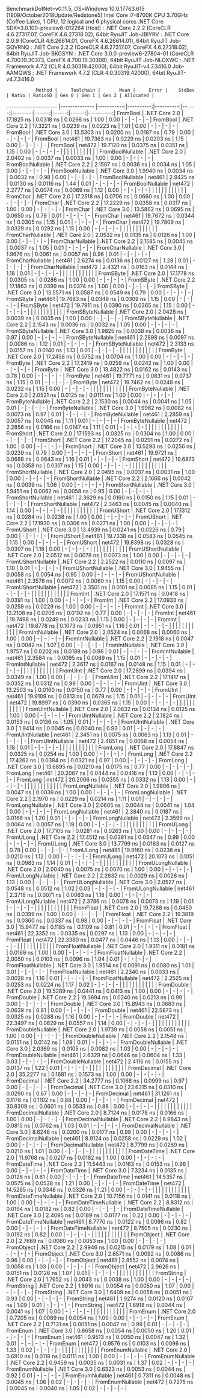 
BenchmarkDotNet=v0.11.5, OS=Windows 10.0.17763.615 (1809/October2018Update/Redstone5)
Intel Core i7-8700K CPU 3.70GHz (Coffee Lake), 1 CPU, 12 logical and 6 physical cores
.NET Core SDK=3.0.100-preview6-012264
  [Host]     : .NET Core 2.2.2 (CoreCLR 4.6.27317.07, CoreFX 4.6.27318.02), 64bit RyuJIT
  Job-JBIYRV : .NET Core 2.0.9 (CoreCLR 4.6.26614.01, CoreFX 4.6.26614.01), 64bit RyuJIT
  Job-GQVRNQ : .NET Core 2.2.2 (CoreCLR 4.6.27317.07, CoreFX 4.6.27318.02), 64bit RyuJIT
  Job-BKGSYN : .NET Core 3.0.0-preview6-27804-01 (CoreCLR 4.700.19.30373, CoreFX 4.700.19.30308), 64bit RyuJIT
  Job-NLOXWC : .NET Framework 4.7.2 (CLR 4.0.30319.42000), 64bit RyuJIT-v4.7.3416.0
  Job-AAMQWS : .NET Framework 4.7.2 (CLR 4.0.30319.42000), 64bit RyuJIT-v4.7.3416.0


               Method |     Toolchain |       Mean |     Error |    StdDev | Ratio | RatioSD | Gen 0 | Gen 1 | Gen 2 | Allocated |
--------------------- |-------------- |-----------:|----------:|----------:|------:|--------:|------:|------:|------:|----------:|
             FromBool | .NET Core 2.0 | 17.1825 ns | 0.0318 ns | 0.0298 ns |  1.00 |    0.00 |     - |     - |     - |         - |
             FromBool | .NET Core 2.2 | 17.3221 ns | 0.0239 ns | 0.0223 ns |  1.01 |    0.00 |     - |     - |     - |         - |
             FromBool | .NET Core 3.0 | 13.5303 ns | 0.0200 ns | 0.0187 ns |  0.79 |    0.00 |     - |     - |     - |         - |
             FromBool |        net461 | 19.7363 ns | 0.0229 ns | 0.0203 ns |  1.15 |    0.00 |     - |     - |     - |         - |
             FromBool |        net472 | 19.7120 ns | 0.0375 ns | 0.0351 ns |  1.15 |    0.00 |     - |     - |     - |         - |
                      |               |            |           |           |       |         |       |       |       |           |
     FromBoolNullable | .NET Core 2.0 |  2.0402 ns | 0.0037 ns | 0.0033 ns |  1.00 |    0.00 |     - |     - |     - |         - |
     FromBoolNullable | .NET Core 2.2 |  2.1507 ns | 0.0036 ns | 0.0034 ns |  1.05 |    0.00 |     - |     - |     - |         - |
     FromBoolNullable | .NET Core 3.0 |  1.9940 ns | 0.0034 ns | 0.0032 ns |  0.98 |    0.00 |     - |     - |     - |         - |
     FromBoolNullable |        net461 |  2.9425 ns | 0.0130 ns | 0.0116 ns |  1.44 |    0.01 |     - |     - |     - |         - |
     FromBoolNullable |        net472 |  2.2777 ns | 0.0074 ns | 0.0069 ns |  1.12 |    0.00 |     - |     - |     - |         - |
                      |               |            |           |           |       |         |       |       |       |           |
             FromChar | .NET Core 2.0 | 17.2518 ns | 0.0706 ns | 0.0660 ns |  1.00 |    0.00 |     - |     - |     - |         - |
             FromChar | .NET Core 2.2 | 17.2229 ns | 0.0358 ns | 0.0317 ns |  1.00 |    0.00 |     - |     - |     - |         - |
             FromChar | .NET Core 3.0 | 13.5862 ns | 0.0695 ns | 0.0650 ns |  0.79 |    0.01 |     - |     - |     - |         - |
             FromChar |        net461 | 19.7672 ns | 0.0344 ns | 0.0305 ns |  1.15 |    0.01 |     - |     - |     - |         - |
             FromChar |        net472 | 19.7809 ns | 0.0329 ns | 0.0292 ns |  1.15 |    0.00 |     - |     - |     - |         - |
                      |               |            |           |           |       |         |       |       |       |           |
     FromCharNullable | .NET Core 2.0 |  2.0532 ns | 0.0135 ns | 0.0126 ns |  1.00 |    0.00 |     - |     - |     - |         - |
     FromCharNullable | .NET Core 2.2 |  2.1585 ns | 0.0045 ns | 0.0037 ns |  1.05 |    0.01 |     - |     - |     - |         - |
     FromCharNullable | .NET Core 3.0 |  1.9676 ns | 0.0061 ns | 0.0057 ns |  0.96 |    0.01 |     - |     - |     - |         - |
     FromCharNullable |        net461 |  2.6274 ns | 0.0136 ns | 0.0127 ns |  1.28 |    0.01 |     - |     - |     - |         - |
     FromCharNullable |        net472 |  2.4321 ns | 0.0163 ns | 0.0144 ns |  1.18 |    0.01 |     - |     - |     - |         - |
                      |               |            |           |           |       |         |       |       |       |           |
            FromSByte | .NET Core 2.0 | 17.1778 ns | 0.0305 ns | 0.0286 ns |  1.00 |    0.00 |     - |     - |     - |         - |
            FromSByte | .NET Core 2.2 | 17.1863 ns | 0.0399 ns | 0.0374 ns |  1.00 |    0.00 |     - |     - |     - |         - |
            FromSByte | .NET Core 3.0 | 13.5571 ns | 0.0587 ns | 0.0549 ns |  0.79 |    0.00 |     - |     - |     - |         - |
            FromSByte |        net461 | 19.7683 ns | 0.0349 ns | 0.0309 ns |  1.15 |    0.00 |     - |     - |     - |         - |
            FromSByte |        net472 | 19.7911 ns | 0.0390 ns | 0.0365 ns |  1.15 |    0.00 |     - |     - |     - |         - |
                      |               |            |           |           |       |         |       |       |       |           |
    FromSByteNullable | .NET Core 2.0 |  2.0428 ns | 0.0039 ns | 0.0035 ns |  1.00 |    0.00 |     - |     - |     - |         - |
    FromSByteNullable | .NET Core 2.2 |  2.1543 ns | 0.0036 ns | 0.0032 ns |  1.05 |    0.00 |     - |     - |     - |         - |
    FromSByteNullable | .NET Core 3.0 |  1.9825 ns | 0.0038 ns | 0.0036 ns |  0.97 |    0.00 |     - |     - |     - |         - |
    FromSByteNullable |        net461 |  2.2898 ns | 0.0097 ns | 0.0086 ns |  1.12 |    0.01 |     - |     - |     - |         - |
    FromSByteNullable |        net472 |  2.3133 ns | 0.0157 ns | 0.0140 ns |  1.13 |    0.01 |     - |     - |     - |         - |
                      |               |            |           |           |       |         |       |       |       |           |
             FromByte | .NET Core 2.0 | 17.2458 ns | 0.0752 ns | 0.0704 ns |  1.00 |    0.00 |     - |     - |     - |         - |
             FromByte | .NET Core 2.2 | 17.2419 ns | 0.0259 ns | 0.0242 ns |  1.00 |    0.00 |     - |     - |     - |         - |
             FromByte | .NET Core 3.0 | 13.4822 ns | 0.0162 ns | 0.0143 ns |  0.78 |    0.00 |     - |     - |     - |         - |
             FromByte |        net461 | 19.7771 ns | 0.0831 ns | 0.0737 ns |  1.15 |    0.01 |     - |     - |     - |         - |
             FromByte |        net472 | 19.7462 ns | 0.0248 ns | 0.0232 ns |  1.15 |    0.00 |     - |     - |     - |         - |
                      |               |            |           |           |       |         |       |       |       |           |
     FromByteNullable | .NET Core 2.0 |  2.0521 ns | 0.0125 ns | 0.0111 ns |  1.00 |    0.00 |     - |     - |     - |         - |
     FromByteNullable | .NET Core 2.2 |  2.1530 ns | 0.0044 ns | 0.0041 ns |  1.05 |    0.01 |     - |     - |     - |         - |
     FromByteNullable | .NET Core 3.0 |  1.9982 ns | 0.0082 ns | 0.0073 ns |  0.97 |    0.01 |     - |     - |     - |         - |
     FromByteNullable |        net461 |  2.2859 ns | 0.0057 ns | 0.0045 ns |  1.11 |    0.01 |     - |     - |     - |         - |
     FromByteNullable |        net472 |  2.2856 ns | 0.0166 ns | 0.0147 ns |  1.11 |    0.01 |     - |     - |     - |         - |
                      |               |            |           |           |       |         |       |       |       |           |
            FromShort | .NET Core 2.0 | 17.1593 ns | 0.0325 ns | 0.0304 ns |  1.00 |    0.00 |     - |     - |     - |         - |
            FromShort | .NET Core 2.2 | 17.2045 ns | 0.0291 ns | 0.0272 ns |  1.00 |    0.00 |     - |     - |     - |         - |
            FromShort | .NET Core 3.0 | 13.5293 ns | 0.0256 ns | 0.0239 ns |  0.79 |    0.00 |     - |     - |     - |         - |
            FromShort |        net461 | 19.9721 ns | 0.0688 ns | 0.0643 ns |  1.16 |    0.01 |     - |     - |     - |         - |
            FromShort |        net472 | 19.6873 ns | 0.0358 ns | 0.0317 ns |  1.15 |    0.00 |     - |     - |     - |         - |
                      |               |            |           |           |       |         |       |       |       |           |
    FromShortNullable | .NET Core 2.0 |  2.0495 ns | 0.0037 ns | 0.0031 ns |  1.00 |    0.00 |     - |     - |     - |         - |
    FromShortNullable | .NET Core 2.2 |  2.1666 ns | 0.0042 ns | 0.0039 ns |  1.06 |    0.00 |     - |     - |     - |         - |
    FromShortNullable | .NET Core 3.0 |  1.9451 ns | 0.0062 ns | 0.0058 ns |  0.95 |    0.00 |     - |     - |     - |         - |
    FromShortNullable |        net461 |  2.3629 ns | 0.0160 ns | 0.0150 ns |  1.15 |    0.01 |     - |     - |     - |         - |
    FromShortNullable |        net472 |  2.3463 ns | 0.0045 ns | 0.0040 ns |  1.14 |    0.00 |     - |     - |     - |         - |
                      |               |            |           |           |       |         |       |       |       |           |
           FromUShort | .NET Core 2.0 | 17.1312 ns | 0.0284 ns | 0.0238 ns |  1.00 |    0.00 |     - |     - |     - |         - |
           FromUShort | .NET Core 2.2 | 17.1930 ns | 0.0306 ns | 0.0271 ns |  1.00 |    0.00 |     - |     - |     - |         - |
           FromUShort | .NET Core 3.0 | 13.4939 ns | 0.0241 ns | 0.0226 ns |  0.79 |    0.00 |     - |     - |     - |         - |
           FromUShort |        net461 | 19.7338 ns | 0.0583 ns | 0.0545 ns |  1.15 |    0.00 |     - |     - |     - |         - |
           FromUShort |        net472 | 19.8398 ns | 0.0328 ns | 0.0307 ns |  1.16 |    0.00 |     - |     - |     - |         - |
                      |               |            |           |           |       |         |       |       |       |           |
   FromUShortNullable | .NET Core 2.0 |  2.0512 ns | 0.0078 ns | 0.0073 ns |  1.00 |    0.00 |     - |     - |     - |         - |
   FromUShortNullable | .NET Core 2.2 |  2.2522 ns | 0.0110 ns | 0.0097 ns |  1.10 |    0.01 |     - |     - |     - |         - |
   FromUShortNullable | .NET Core 3.0 |  1.9455 ns | 0.0058 ns | 0.0054 ns |  0.95 |    0.00 |     - |     - |     - |         - |
   FromUShortNullable |        net461 |  2.3578 ns | 0.0072 ns | 0.0060 ns |  1.15 |    0.00 |     - |     - |     - |         - |
   FromUShortNullable |        net472 |  2.3501 ns | 0.0101 ns | 0.0085 ns |  1.15 |    0.01 |     - |     - |     - |         - |
                      |               |            |           |           |       |         |       |       |       |           |
              FromInt | .NET Core 2.0 | 17.1571 ns | 0.0418 ns | 0.0391 ns |  1.00 |    0.00 |     - |     - |     - |         - |
              FromInt | .NET Core 2.2 | 17.0933 ns | 0.0259 ns | 0.0229 ns |  1.00 |    0.00 |     - |     - |     - |         - |
              FromInt | .NET Core 3.0 | 13.2108 ns | 0.0205 ns | 0.0192 ns |  0.77 |    0.00 |     - |     - |     - |         - |
              FromInt |        net461 | 19.7498 ns | 0.0249 ns | 0.0233 ns |  1.15 |    0.00 |     - |     - |     - |         - |
              FromInt |        net472 | 19.8778 ns | 0.1073 ns | 0.0951 ns |  1.16 |    0.01 |     - |     - |     - |         - |
                      |               |            |           |           |       |         |       |       |       |           |
      FromIntNullable | .NET Core 2.0 |  2.0524 ns | 0.0068 ns | 0.0060 ns |  1.00 |    0.00 |     - |     - |     - |         - |
      FromIntNullable | .NET Core 2.2 |  2.1918 ns | 0.0047 ns | 0.0042 ns |  1.07 |    0.00 |     - |     - |     - |         - |
      FromIntNullable | .NET Core 3.0 |  1.9757 ns | 0.0202 ns | 0.0189 ns |  0.96 |    0.01 |     - |     - |     - |         - |
      FromIntNullable |        net461 |  2.3584 ns | 0.0095 ns | 0.0089 ns |  1.15 |    0.01 |     - |     - |     - |         - |
      FromIntNullable |        net472 |  2.3617 ns | 0.0167 ns | 0.0148 ns |  1.15 |    0.01 |     - |     - |     - |         - |
                      |               |            |           |           |       |         |       |       |       |           |
             FromUInt | .NET Core 2.0 | 17.2899 ns | 0.0394 ns | 0.0349 ns |  1.00 |    0.00 |     - |     - |     - |         - |
             FromUInt | .NET Core 2.2 | 17.1417 ns | 0.0352 ns | 0.0312 ns |  0.99 |    0.00 |     - |     - |     - |         - |
             FromUInt | .NET Core 3.0 | 13.2503 ns | 0.0160 ns | 0.0150 ns |  0.77 |    0.00 |     - |     - |     - |         - |
             FromUInt |        net461 | 19.9109 ns | 0.0813 ns | 0.0679 ns |  1.15 |    0.01 |     - |     - |     - |         - |
             FromUInt |        net472 | 19.8997 ns | 0.0390 ns | 0.0365 ns |  1.15 |    0.00 |     - |     - |     - |         - |
                      |               |            |           |           |       |         |       |       |       |           |
     FromUIntNullable | .NET Core 2.0 |  2.0832 ns | 0.0134 ns | 0.0125 ns |  1.00 |    0.00 |     - |     - |     - |         - |
     FromUIntNullable | .NET Core 2.2 |  2.1824 ns | 0.0153 ns | 0.0136 ns |  1.05 |    0.01 |     - |     - |     - |         - |
     FromUIntNullable | .NET Core 3.0 |  1.9414 ns | 0.0045 ns | 0.0040 ns |  0.93 |    0.01 |     - |     - |     - |         - |
     FromUIntNullable |        net461 |  2.3451 ns | 0.0075 ns | 0.0063 ns |  1.13 |    0.01 |     - |     - |     - |         - |
     FromUIntNullable |        net472 |  2.4651 ns | 0.0058 ns | 0.0054 ns |  1.18 |    0.01 |     - |     - |     - |         - |
                      |               |            |           |           |       |         |       |       |       |           |
             FromLong | .NET Core 2.0 | 17.8847 ns | 0.0325 ns | 0.0254 ns |  1.00 |    0.00 |     - |     - |     - |         - |
             FromLong | .NET Core 2.2 | 17.4262 ns | 0.0384 ns | 0.0321 ns |  0.97 |    0.00 |     - |     - |     - |         - |
             FromLong | .NET Core 3.0 | 13.6895 ns | 0.0210 ns | 0.0175 ns |  0.77 |    0.00 |     - |     - |     - |         - |
             FromLong |        net461 | 20.2067 ns | 0.0444 ns | 0.0416 ns |  1.13 |    0.00 |     - |     - |     - |         - |
             FromLong |        net472 | 20.2066 ns | 0.0355 ns | 0.0332 ns |  1.13 |    0.00 |     - |     - |     - |         - |
                      |               |            |           |           |       |         |       |       |       |           |
     FromLongNullable | .NET Core 2.0 |  1.9806 ns | 0.0047 ns | 0.0039 ns |  1.00 |    0.00 |     - |     - |     - |         - |
     FromLongNullable | .NET Core 2.2 |  2.1970 ns | 0.0229 ns | 0.0214 ns |  1.11 |    0.01 |     - |     - |     - |         - |
     FromLongNullable | .NET Core 3.0 |  2.0605 ns | 0.0044 ns | 0.0041 ns |  1.04 |    0.00 |     - |     - |     - |         - |
     FromLongNullable |        net461 |  2.3840 ns | 0.0187 ns | 0.0166 ns |  1.20 |    0.01 |     - |     - |     - |         - |
     FromLongNullable |        net472 |  2.3599 ns | 0.0064 ns | 0.0057 ns |  1.19 |    0.00 |     - |     - |     - |         - |
                      |               |            |           |           |       |         |       |       |       |           |
            FromULong | .NET Core 2.0 | 17.7105 ns | 0.0281 ns | 0.0263 ns |  1.00 |    0.00 |     - |     - |     - |         - |
            FromULong | .NET Core 2.2 | 17.4512 ns | 0.0391 ns | 0.0347 ns |  0.99 |    0.00 |     - |     - |     - |         - |
            FromULong | .NET Core 3.0 | 13.7799 ns | 0.0163 ns | 0.0127 ns |  0.78 |    0.00 |     - |     - |     - |         - |
            FromULong |        net461 | 19.9160 ns | 0.0236 ns | 0.0210 ns |  1.12 |    0.00 |     - |     - |     - |         - |
            FromULong |        net472 | 20.1073 ns | 0.1051 ns | 0.0983 ns |  1.14 |    0.01 |     - |     - |     - |         - |
                      |               |            |           |           |       |         |       |       |       |           |
    FromULongNullable | .NET Core 2.0 |  2.0040 ns | 0.0075 ns | 0.0070 ns |  1.00 |    0.00 |     - |     - |     - |         - |
    FromULongNullable | .NET Core 2.2 |  2.2632 ns | 0.0029 ns | 0.0026 ns |  1.13 |    0.00 |     - |     - |     - |         - |
    FromULongNullable | .NET Core 3.0 |  2.0527 ns | 0.0548 ns | 0.0512 ns |  1.02 |    0.03 |     - |     - |     - |         - |
    FromULongNullable |        net461 |  2.3718 ns | 0.0071 ns | 0.0063 ns |  1.18 |    0.00 |     - |     - |     - |         - |
    FromULongNullable |        net472 |  2.3786 ns | 0.0078 ns | 0.0073 ns |  1.19 |    0.01 |     - |     - |     - |         - |
                      |               |            |           |           |       |         |       |       |       |           |
            FromFloat | .NET Core 2.0 | 19.7288 ns | 0.0450 ns | 0.0399 ns |  1.00 |    0.00 |     - |     - |     - |         - |
            FromFloat | .NET Core 2.2 | 19.3819 ns | 0.0360 ns | 0.0337 ns |  0.98 |    0.00 |     - |     - |     - |         - |
            FromFloat | .NET Core 3.0 | 15.9477 ns | 0.1185 ns | 0.1109 ns |  0.81 |    0.01 |     - |     - |     - |         - |
            FromFloat |        net461 | 22.3352 ns | 0.0335 ns | 0.0297 ns |  1.13 |    0.00 |     - |     - |     - |         - |
            FromFloat |        net472 | 22.3380 ns | 0.0477 ns | 0.0446 ns |  1.13 |    0.00 |     - |     - |     - |         - |
                      |               |            |           |           |       |         |       |       |       |           |
    FromFloatNullable | .NET Core 2.0 |  1.9311 ns | 0.0181 ns | 0.0169 ns |  1.00 |    0.00 |     - |     - |     - |         - |
    FromFloatNullable | .NET Core 2.2 |  2.0050 ns | 0.0103 ns | 0.0096 ns |  1.04 |    0.01 |     - |     - |     - |         - |
    FromFloatNullable | .NET Core 3.0 |  1.9514 ns | 0.0091 ns | 0.0080 ns |  1.01 |    0.01 |     - |     - |     - |         - |
    FromFloatNullable |        net461 |  2.2340 ns | 0.0033 ns | 0.0028 ns |  1.16 |    0.01 |     - |     - |     - |         - |
    FromFloatNullable |        net472 |  2.2525 ns | 0.0253 ns | 0.0224 ns |  1.17 |    0.02 |     - |     - |     - |         - |
                      |               |            |           |           |       |         |       |       |       |           |
           FromDouble | .NET Core 2.0 | 19.5289 ns | 0.0441 ns | 0.0413 ns |  1.00 |    0.00 |     - |     - |     - |         - |
           FromDouble | .NET Core 2.2 | 19.3694 ns | 0.0240 ns | 0.0213 ns |  0.99 |    0.00 |     - |     - |     - |         - |
           FromDouble | .NET Core 3.0 | 15.8943 ns | 0.0683 ns | 0.0639 ns |  0.81 |    0.00 |     - |     - |     - |         - |
           FromDouble |        net461 | 22.5873 ns | 0.0325 ns | 0.0288 ns |  1.16 |    0.00 |     - |     - |     - |         - |
           FromDouble |        net472 | 22.3497 ns | 0.0629 ns | 0.0557 ns |  1.14 |    0.00 |     - |     - |     - |         - |
                      |               |            |           |           |       |         |       |       |       |           |
   FromDoubleNullable | .NET Core 2.0 |  1.9739 ns | 0.0058 ns | 0.0051 ns |  1.00 |    0.00 |     - |     - |     - |         - |
   FromDoubleNullable | .NET Core 2.2 |  2.1548 ns | 0.0151 ns | 0.0142 ns |  1.09 |    0.01 |     - |     - |     - |         - |
   FromDoubleNullable | .NET Core 3.0 |  2.0369 ns | 0.0105 ns | 0.0082 ns |  1.03 |    0.00 |     - |     - |     - |         - |
   FromDoubleNullable |        net461 |  2.6329 ns | 0.0646 ns | 0.0604 ns |  1.33 |    0.03 |     - |     - |     - |         - |
   FromDoubleNullable |        net472 |  2.4116 ns | 0.0155 ns | 0.0137 ns |  1.22 |    0.01 |     - |     - |     - |         - |
                      |               |            |           |           |       |         |       |       |       |           |
          FromDecimal | .NET Core 2.0 | 35.2277 ns | 0.1681 ns | 0.1573 ns |  1.00 |    0.00 |     - |     - |     - |         - |
          FromDecimal | .NET Core 2.2 | 34.2777 ns | 0.1068 ns | 0.0999 ns |  0.97 |    0.00 |     - |     - |     - |         - |
          FromDecimal | .NET Core 3.0 | 23.6315 ns | 0.0310 ns | 0.0290 ns |  0.67 |    0.00 |     - |     - |     - |         - |
          FromDecimal |        net461 | 31.1261 ns | 0.1178 ns | 0.1102 ns |  0.88 |    0.00 |     - |     - |     - |         - |
          FromDecimal |        net472 | 30.8309 ns | 0.0601 ns | 0.0533 ns |  0.88 |    0.00 |     - |     - |     - |         - |
                      |               |            |           |           |       |         |       |       |       |           |
  FromDecimalNullable | .NET Core 2.0 |  8.7124 ns | 0.0178 ns | 0.0166 ns |  1.00 |    0.00 |     - |     - |     - |         - |
  FromDecimalNullable | .NET Core 2.2 |  8.9843 ns | 0.0815 ns | 0.0762 ns |  1.03 |    0.01 |     - |     - |     - |         - |
  FromDecimalNullable | .NET Core 3.0 |  8.6246 ns | 0.0200 ns | 0.0177 ns |  0.99 |    0.00 |     - |     - |     - |         - |
  FromDecimalNullable |        net461 |  8.9124 ns | 0.0258 ns | 0.0229 ns |  1.02 |    0.00 |     - |     - |     - |         - |
  FromDecimalNullable |        net472 |  8.7799 ns | 0.0269 ns | 0.0210 ns |  1.01 |    0.00 |     - |     - |     - |         - |
                      |               |            |           |           |       |         |       |       |       |           |
         FromDateTime | .NET Core 2.0 | 11.9768 ns | 0.0217 ns | 0.0182 ns |  1.00 |    0.00 |     - |     - |     - |         - |
         FromDateTime | .NET Core 2.2 | 11.5443 ns | 0.0163 ns | 0.0153 ns |  0.96 |    0.00 |     - |     - |     - |         - |
         FromDateTime | .NET Core 3.0 |  7.3234 ns | 0.0135 ns | 0.0126 ns |  0.61 |    0.00 |     - |     - |     - |         - |
         FromDateTime |        net461 | 14.5357 ns | 0.0575 ns | 0.0538 ns |  1.21 |    0.00 |     - |     - |     - |         - |
         FromDateTime |        net472 | 14.5265 ns | 0.0348 ns | 0.0326 ns |  1.21 |    0.00 |     - |     - |     - |         - |
                      |               |            |           |           |       |         |       |       |       |           |
 FromDateTimeNullable | .NET Core 2.0 | 10.7156 ns | 0.0141 ns | 0.0118 ns |  1.00 |    0.00 |     - |     - |     - |         - |
 FromDateTimeNullable | .NET Core 2.2 |  8.8312 ns | 0.0194 ns | 0.0182 ns |  0.82 |    0.00 |     - |     - |     - |         - |
 FromDateTimeNullable | .NET Core 3.0 |  2.4095 ns | 0.0189 ns | 0.0177 ns |  0.22 |    0.00 |     - |     - |     - |         - |
 FromDateTimeNullable |        net461 |  8.7770 ns | 0.0122 ns | 0.0096 ns |  0.82 |    0.00 |     - |     - |     - |         - |
 FromDateTimeNullable |        net472 |  8.7505 ns | 0.0230 ns | 0.0192 ns |  0.82 |    0.00 |     - |     - |     - |         - |
                      |               |            |           |           |       |         |       |       |       |           |
           FromObject | .NET Core 2.0 |  2.7669 ns | 0.0060 ns | 0.0053 ns |  1.00 |    0.00 |     - |     - |     - |         - |
           FromObject | .NET Core 2.2 |  2.9946 ns | 0.0215 ns | 0.0179 ns |  1.08 |    0.01 |     - |     - |     - |         - |
           FromObject | .NET Core 3.0 |  2.6571 ns | 0.0092 ns | 0.0086 ns |  0.96 |    0.00 |     - |     - |     - |         - |
           FromObject |        net461 |  2.8552 ns | 0.0074 ns | 0.0058 ns |  1.03 |    0.00 |     - |     - |     - |         - |
           FromObject |        net472 |  2.9626 ns | 0.0151 ns | 0.0126 ns |  1.07 |    0.01 |     - |     - |     - |         - |
                      |               |            |           |           |       |         |       |       |       |           |
           FromString | .NET Core 2.0 |  1.7652 ns | 0.0043 ns | 0.0038 ns |  1.00 |    0.00 |     - |     - |     - |         - |
           FromString | .NET Core 2.2 |  1.8916 ns | 0.0054 ns | 0.0050 ns |  1.07 |    0.00 |     - |     - |     - |         - |
           FromString | .NET Core 3.0 |  1.6409 ns | 0.0058 ns | 0.0051 ns |  0.93 |    0.00 |     - |     - |     - |         - |
           FromString |        net461 |  1.9274 ns | 0.0120 ns | 0.0107 ns |  1.09 |    0.01 |     - |     - |     - |         - |
           FromString |        net472 |  1.8918 ns | 0.0044 ns | 0.0041 ns |  1.07 |    0.00 |     - |     - |     - |         - |
                      |               |            |           |           |       |         |       |       |       |           |
             FromEnum | .NET Core 2.0 |  0.7205 ns | 0.0069 ns | 0.0054 ns |  1.00 |    0.00 |     - |     - |     - |         - |
             FromEnum | .NET Core 2.2 |  0.7131 ns | 0.0051 ns | 0.0047 ns |  0.99 |    0.01 |     - |     - |     - |         - |
             FromEnum | .NET Core 3.0 |  0.8658 ns | 0.0054 ns | 0.0050 ns |  1.20 |    0.01 |     - |     - |     - |         - |
             FromEnum |        net461 |  0.9513 ns | 0.0050 ns | 0.0047 ns |  1.32 |    0.01 |     - |     - |     - |         - |
             FromEnum |        net472 |  0.9576 ns | 0.0103 ns | 0.0096 ns |  1.33 |    0.02 |     - |     - |     - |         - |
                      |               |            |           |           |       |         |       |       |       |           |
     FromEnumNullable | .NET Core 2.0 |  0.6910 ns | 0.0118 ns | 0.0111 ns |  1.00 |    0.00 |     - |     - |     - |         - |
     FromEnumNullable | .NET Core 2.2 |  0.9459 ns | 0.0035 ns | 0.0031 ns |  1.37 |    0.02 |     - |     - |     - |         - |
     FromEnumNullable | .NET Core 3.0 |  0.6323 ns | 0.0053 ns | 0.0044 ns |  0.92 |    0.01 |     - |     - |     - |         - |
     FromEnumNullable |        net461 |  0.7311 ns | 0.0048 ns | 0.0045 ns |  1.06 |    0.02 |     - |     - |     - |         - |
     FromEnumNullable |        net472 |  0.7275 ns | 0.0045 ns | 0.0040 ns |  1.05 |    0.02 |     - |     - |     - |         - |
